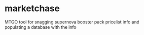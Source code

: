 marketchase
===========

MTGO tool for snagging supernova booster pack pricelist info and populating a database with the info